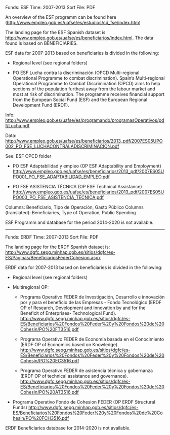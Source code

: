 Funds: ESF
Time: 2007-2013
Sort File: PDF

An overview of the ESF programm can be found here (http://www.empleo.gob.es/uafse/es/estudios/cd_fse/index.htm) 

The landing page for the ESF Spanish dataset is http://www.empleo.gob.es/uafse/es/beneficiarios/index.html. The data found is based on BENEFICIARIES.

ESF data for 2007-2013 based on beneficiaries is divided in the following:

 * Regional level (see regional folders)
 
 * PO ESF Lucha contra la discriminación (OPCD Multi-regional Operational Programme to combat discrimination). Spain’s Multi-regional Operational Programme to Combat Discrimination (OPCD) aims to help sections of the population furthest away from the labour market and most at risk of discrimination. The programme receives financial support from the European Social Fund (ESF) and the European Regional Development Fund (ERDF).
 
 Info: http://www.empleo.gob.es/uafse/es/programando/programasOperativos/pdf/Lucha.pdf
 
 Data: http://www.empleo.gob.es/uafse/es/beneficiarios/2013_pdf/2007ES05UPO002_PO_FSE_LUCHACONTRALADISCRIMINACION.pdf
 
 See: ESF OPCD folder
 
 * PO ESF Adaptabilidad y empleo (OP ESF Adaptability and Employment) 
 http://www.empleo.gob.es/uafse/es/beneficiarios/2013_pdf/2007ES05UPO001_PO_FSE_ADAPTABILIDAD_EMPLEO.pdf
 
 * PO FSE ASISTENCIA TÉCNICA (OP ESF Technical Assistance)
 http://www.empleo.gob.es/uafse/es/beneficiarios/2013_pdf/2007ES05UPO003_PO_FSE_ASISTENCIA_TECNICA.pdf


Columns: Beneficiario, Tipo de Operación, Gasto Público
Columns (translated): Beneficiaries, Type of Operation, Public Spending

ESF Programm and database for the period 2014-2020 is not available.

-----------------------------------------------------------------------------------------

Funds: ERDF
Time: 2007-2013
Sort File: PDF

The landing page for the ERDF Spanish dataset is: http://www.dgfc.sepg.minhap.gob.es/sitios/dgfc/es-ES/Paginas/BeneficiariosFederCohesion.aspx

ERDF data for 2007-2013 based on beneficiaries is divided in the following:

 * Regional level (see regional folders)
 
 * Multiregional OP:
    * Programa Operativo FEDER de Investigación, Desarrollo e innovación por y para el beneficio de las Empresas - Fondo Tecnológico (ERDF OP of Research, Development and Innovation by and for the Beneficit of Enterprises- Technological Fund).
    http://www.dgfc.sepg.minhap.gob.es/sitios/dgfc/es-ES/Beneficiarios%20Fondos%20Feder%20y%20Fondos%20de%20Cohesin/PO%20FT3516.pdf
    
    * Programa Operativo FEDER de Economía basada en el Conocimiento (ERDF OP of Economics based on Knowledge). 
    http://www.dgfc.sepg.minhap.gob.es/sitios/dgfc/es-ES/Beneficiarios%20Fondos%20Feder%20y%20Fondos%20de%20Cohesin/PO%20EC3516.pdf
    
    * Programa Operativo FEDER de asistencia técnica y gobernanza (ERDF OP of technical assistance and governance).
    http://www.dgfc.sepg.minhap.gob.es/sitios/dgfc/es-ES/Beneficiarios%20Fondos%20Feder%20y%20Fondos%20de%20Cohesin/PO%20AT3516.pdf
    
 * Programa Operativo Fondo de Cohesion FEDER (OP ERDF Structural Funds) http://www.dgfc.sepg.minhap.gob.es/sitios/dgfc/es-ES/Beneficiarios%20Fondos%20Feder%20y%20Fondos%20de%20Cohesin/PO%20FCH3516.pdf
 
 

ERDF Beneficiaries database for 2014-2020 is not available. 

